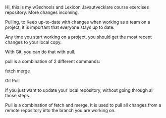 Hi, this is my w3schools and Lexicon Javautvecklare course exercises repository. More changes incoming.

Pulling, to Keep up-to-date with changes when working as a team on a project, it is important that everyone stays up to date.

Any time you start working on a project, you should get the most recent changes to your local copy.

With Git, you can do that with pull.

pull is a combination of 2 different commands:

fetch
merge


Git Pull

If you just want to update your local repository, without going through all those steps.

Pull is a combination of fetch and merge. It is used to pull all changes from a remote repository into the branch you are working on.
